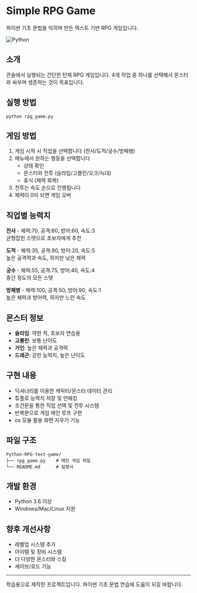 # Simple RPG Game

파이썬 기초 문법을 익히며 만든 텍스트 기반 RPG 게임입니다.

![Python](https://img.shields.io/badge/Python-3.6+-blue.svg)

## 소개

콘솔에서 실행되는 간단한 턴제 RPG 게임입니다. 
4개 직업 중 하나를 선택해서 몬스터와 싸우며 생존하는 것이 목표입니다.

## 실행 방법

```
python rpg_game.py
```

## 게임 방법

1. 게임 시작 시 직업을 선택합니다 (전사/도적/궁수/방패병)
2. 메뉴에서 원하는 행동을 선택합니다
   - 상태 확인
   - 몬스터와 전투 (슬라임/고블린/오크/늑대)
   - 휴식 (체력 회복)
3. 전투는 속도 순으로 진행됩니다
4. 체력이 0이 되면 게임 오버

## 직업별 능력치

**전사** - 체력:70, 공격:60, 방어:60, 속도:3  
균형잡힌 스탯으로 초보자에게 추천

**도적** - 체력:35, 공격:90, 방어:20, 속도:5  
높은 공격력과 속도, 하지만 낮은 체력

**궁수** - 체력:55, 공격:75, 방어:40, 속도:4  
중간 정도의 모든 스탯

**방패병** - 체력:100, 공격:50, 방어:90, 속도:1  
높은 체력과 방어력, 하지만 느린 속도

## 몬스터 정보

- **슬라임**: 약한 적, 초보자 연습용
- **고블린**: 보통 난이도
- **거인**: 높은 체력과 공격력
- **드래곤**: 강한 능력치, 높은 난이도

## 구현 내용

- 딕셔너리를 이용한 캐릭터/몬스터 데이터 관리
- 튜플로 능력치 저장 및 언패킹
- 조건문을 통한 직업 선택 및 전투 시스템
- 반복문으로 게임 메인 루프 구현
- os 모듈 활용 화면 지우기 기능

## 파일 구조

```
Python-RPG-text-game/
├── rpg_game.py    # 메인 게임 파일
└── README.md      # 설명서
```

## 개발 환경

- Python 3.6 이상
- Windows/Mac/Linux 지원

## 향후 개선사항

- 레벨업 시스템 추가
- 아이템 및 장비 시스템
- 더 다양한 몬스터와 스킬
- 세이브/로드 기능

---

학습용으로 제작한 프로젝트입니다. 파이썬 기초 문법 연습에 도움이 되길 바랍니다.
